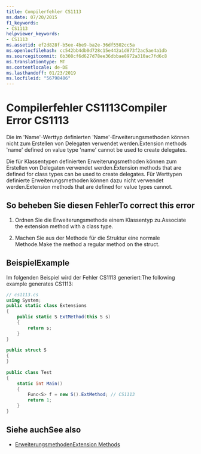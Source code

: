 ```yaml
---
title: Compilerfehler CS1113
ms.date: 07/20/2015
f1_keywords:
- CS1113
helpviewer_keywords:
- CS1113
ms.assetid: ef2d828f-b5ee-4be9-ba2e-36df5502cc5a
ms.openlocfilehash: cc542bb4db0d728c15e442a1d873f2ac5ae4a1db
ms.sourcegitcommit: 6b308cf6d627d78ee36dbbae8972a310ac7fd6c8
ms.translationtype: MT
ms.contentlocale: de-DE
ms.lasthandoff: 01/23/2019
ms.locfileid: "56798486"
---
```

# <a name="compiler-error-cs1113"></a><span data-ttu-id="38129-102">Compilerfehler CS1113</span><span class="sxs-lookup"><span data-stu-id="38129-102">Compiler Error CS1113</span></span>
<span data-ttu-id="38129-103">Die im 'Name'-Werttyp definierten 'Name'-Erweiterungsmethoden können nicht zum Erstellen von Delegaten verwendet werden.</span><span class="sxs-lookup"><span data-stu-id="38129-103">Extension methods 'name' defined on value type 'name' cannot be used to create delegates.</span></span>  
  
 <span data-ttu-id="38129-104">Die für Klassentypen definierten Erweiterungsmethoden können zum Erstellen von Delegaten verwendet werden.</span><span class="sxs-lookup"><span data-stu-id="38129-104">Extension methods that are defined for class types can be used to create delegates.</span></span> <span data-ttu-id="38129-105">Für Werttypen definierte Erweiterungsmethoden können dazu nicht verwendet werden.</span><span class="sxs-lookup"><span data-stu-id="38129-105">Extension methods that are defined for value types cannot.</span></span>  
  
## <a name="to-correct-this-error"></a><span data-ttu-id="38129-106">So beheben Sie diesen Fehler</span><span class="sxs-lookup"><span data-stu-id="38129-106">To correct this error</span></span>  
  
1.  <span data-ttu-id="38129-107">Ordnen Sie die Erweiterungsmethode einem Klassentyp zu.</span><span class="sxs-lookup"><span data-stu-id="38129-107">Associate the extension method with a class type.</span></span>  
  
2.  <span data-ttu-id="38129-108">Machen Sie aus der Methode für die Struktur eine normale Methode.</span><span class="sxs-lookup"><span data-stu-id="38129-108">Make the method a regular method on the struct.</span></span>  
  
## <a name="example"></a><span data-ttu-id="38129-109">Beispiel</span><span class="sxs-lookup"><span data-stu-id="38129-109">Example</span></span>  
 <span data-ttu-id="38129-110">Im folgenden Beispiel wird der Fehler CS1113 generiert:</span><span class="sxs-lookup"><span data-stu-id="38129-110">The following example generates CS1113:</span></span>  
  
```csharp  
// cs1113.cs  
using System;  
public static class Extensions  
{  
    public static S ExtMethod(this S s)  
    {  
        return s;  
    }  
}  
  
public struct S  
{  
}  
  
public class Test  
{  
    static int Main()  
    {  
        Func<S> f = new S().ExtMethod; // CS1113  
        return 1;  
    }  
}  
```  
  
## <a name="see-also"></a><span data-ttu-id="38129-111">Siehe auch</span><span class="sxs-lookup"><span data-stu-id="38129-111">See also</span></span>

- [<span data-ttu-id="38129-112">Erweiterungsmethoden</span><span class="sxs-lookup"><span data-stu-id="38129-112">Extension Methods</span></span>](../../csharp/programming-guide/classes-and-structs/extension-methods.md)
